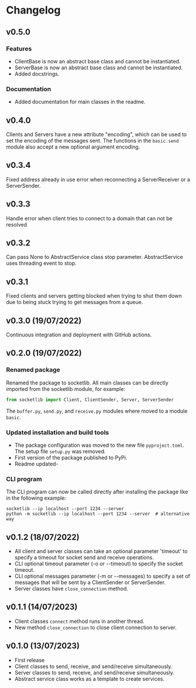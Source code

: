 # Changelog

## v0.5.0

### Features
- ClientBase is now an abstract base class and cannot be instantiated.
- ServerBase is now an abstract base class and cannot be instantiated.
- Added docstrings.

### Documentation
- Added documentation for main classes in the readme.

## v0.4.0

Clients and Servers have a new attribute "encoding", which can be used to
set the encoding of the messages sent. The functions in the `basic.send` module
also accept a new optional argument encoding.

## v0.3.4
Fixed address already in use error when reconnecting a ServerReceiver or a ServerSender.

## v0.3.3
Handle error when client tries to connect to a domain that can not be resolved

## v0.3.2
Can pass None to AbstractService class stop parameter. AbstractService
uses threading event to stop.

## v0.3.1

Fixed clients and servers getting blocked when trying to shut them down due
to being stuck trying to get messages from a queue.

## v0.3.0 (19/07/2022)

Continuous integration and deployment with GitHub actions.

## v0.2.0 (19/07/2022)

### Renamed package
Renamed the package to socketlib. All main classes can be directly imported from
the socketlib module, for example:

```python
from socketlib import Client, ClientSender, Server, ServerSender
```

The `buffer.py`, `send.py`, and `receive.py` modules where moved to a
module `basic`.

### Updated installation and build tools

- The package configuration was moved to the new file `pyproject.toml`. The setup file
`setup.py` was removed.
- First version of the package published to PyPi.
- Readme updated-

### CLI program

The CLI program can now be called directly after installing the package like in 
the following example:

```shell
socketlib --ip localhost --port 1234 --server
python -m socketlib --ip localhost --port 1234 --server  # alternative way
```

## v0.1.2 (18/07/2022)
- All client and server classes can take an optional parameter 'timeout' to specify a timeout for
socket send and receive operations.
- CLI optional timeout parameter (-o or --timeout) to specify the socket timeout.
- CLI optional messages parameter (-m or --messages) to specify a set of messages
that will be sent by a ClientSender or ServerSender.
- Server classes have `close_connection` method.

## v0.1.1 (14/07/2023)
- Client classes `connect` method runs in another thread.
- New method `close_connection` to close client connection to server.

## v0.1.0 (13/07/2023)

- First release
- Client classes to send, receive, and send/receive simultaneously.
- Server classes to send, receive, and send/receive simultaneously.
- Abstract service class works as a template to create services.